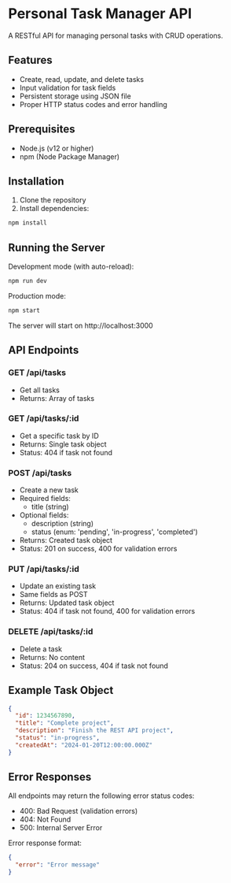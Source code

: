 # Personal Task Manager API

A RESTful API for managing personal tasks with CRUD operations.

## Features

- Create, read, update, and delete tasks
- Input validation for task fields
- Persistent storage using JSON file
- Proper HTTP status codes and error handling

## Prerequisites

- Node.js (v12 or higher)
- npm (Node Package Manager)

## Installation

1. Clone the repository
2. Install dependencies:
```bash
npm install
```

## Running the Server

Development mode (with auto-reload):
```bash
npm run dev
```

Production mode:
```bash
npm start
```

The server will start on http://localhost:3000

## API Endpoints

### GET /api/tasks
- Get all tasks
- Returns: Array of tasks

### GET /api/tasks/:id
- Get a specific task by ID
- Returns: Single task object
- Status: 404 if task not found

### POST /api/tasks
- Create a new task
- Required fields:
  - title (string)
- Optional fields:
  - description (string)
  - status (enum: 'pending', 'in-progress', 'completed')
- Returns: Created task object
- Status: 201 on success, 400 for validation errors

### PUT /api/tasks/:id
- Update an existing task
- Same fields as POST
- Returns: Updated task object
- Status: 404 if task not found, 400 for validation errors

### DELETE /api/tasks/:id
- Delete a task
- Returns: No content
- Status: 204 on success, 404 if task not found

## Example Task Object

```json
{
  "id": 1234567890,
  "title": "Complete project",
  "description": "Finish the REST API project",
  "status": "in-progress",
  "createdAt": "2024-01-20T12:00:00.000Z"
}
```

## Error Responses

All endpoints may return the following error status codes:
- 400: Bad Request (validation errors)
- 404: Not Found
- 500: Internal Server Error

Error response format:
```json
{
  "error": "Error message"
}
``` 